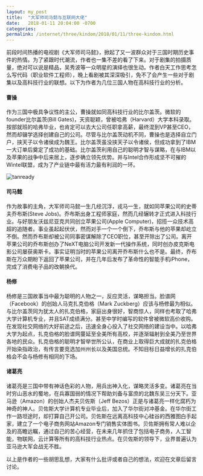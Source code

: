 ```yaml
---
layout: my_post
title:  "大军师司马懿与互联网大佬"
date:   2018-01-11 20:04:00 -0700
categories: 
permalink: /internet/three/kindom/2018/01/11/three-kindom.html
---
```


前段时间热播的电视剧《大军师司马懿》，掀起了又一波群众对于三国时期历史事件的热情。为了紧跟时代潮流，作者也一集不差的看了下来。对于剧集的拍摄质量，绝对可以说是精品，吴秀波等一众明星的演绎也很生动。作者白天工作思考怎么写代码（职业软件工程师），晚上看剧被其深深吸引，免不了会产生一些对于剧集以及高科技行业的联想。以下为作者为几位三国人物在高科技行业的分析。

#### 曹操
作为三国中极具争议性的主公，曹操就如同高科技行业的比尔盖茨。微软的founder比尔盖茨(Bill Gates)，天资聪颖，曾被哈弗（Harvard）大学本科录取。按部就班的哈弗毕业，也肯定可以去大公司任职拿高薪，最终混到VP甚至CEO，然而却辍学选择创建自己的公司。尽管与比尔盖茨动机不同，曹操也是选择自立门户，挟天子以令诸侯成为魏王。比尔盖茨虽没挟天子以令诸侯，但成功拿到了IBM一大订单后奠定了成功的基础。比尔盖茨利用自己的聪明才智与谋略，在与IBM以及苹果的战争中后来居上，逐步确立领先优势。并与Intel合作形成坚不可摧的Wintel联盟，成为了产业链中最有活力最有利润的一环。

![tanready](http://img.tvmao.com/focuspic/drama/32496/cate_focus_pic.jpg)

#### 司马懿
作为故事的主角，大军师司马懿一生几经沉浮，戎马一生，就如同苹果公司的史蒂夫乔布斯(Steve Jobs)。乔布斯出身工程师家庭，然而几经辗转才正式进入科技行业。与好朋友沃兹尼亚克共同创立苹果公司(Apple Computer)，招揽一众技术高超的追随者。事业虽起起伏伏，然而对手一个一个倒下，乔布斯与他的苹果却屹立不倒。然而乔布斯却被公司同事密谋解除了CEO职位，甚至开除出了公司。离开苹果公司的乔布斯创办了NeXT电脑公司开发新一代操作系统，同时创办皮克斯电影公司屡获奥斯卡。事实证明当时的苹果公司离开乔布斯什么也不是。最终，乔布斯在万众期盼下返回了苹果公司，并在几年后发布了革命性的智能手机iPhone，完成了消费电子品的改朝换代。

#### 杨修
杨修是三国故事当中最为聪明的人物之一，反应灵活，谋略担当。脸谱网（Facebook）的创始人马克扎克伯格（Mark Zuckberg）应该与杨修最为相似。与比尔盖茨同为犹太人的扎克伯格，家庭出身很好，智商惊人，同样也考取了哈弗大学计算机专业，并且SAT成绩满分。甚至中学时编写的软件曾被微软高价收购。在发现社交网络的大好前途之后，迅速全身心投入了社交网络的建设当中。以哈弗大学为起点，扎克伯格的脸谱网蔓延至全美所有高校，并逐渐辐射到全美乃至世界各地的民众。扎克伯格的聪明才智举世所公认，在商业上取得巨大成就的扎克伯格开始染指政治，有传言要竞选加州州长以及美国总统。不知目标日益增长的扎克伯格会不会与杨修有相同的下场。

#### 诸葛亮
诸葛亮是三国中带有神话色彩的人物，用兵出神入化，谋略灵活多变。诸葛亮在当时穷山恶水的蜀地，在兵寡国弱的情况下帮助刘备与富庶的北魏东吴三分天下。亚马逊（Amazon）的创始人杰夫贝佐斯（Jeff Bezos）正是与诸葛亮一样化腐朽为神奇的神人。贝佐斯大学计算机专业毕业后，加入了华尔街对冲基金。在华尔街工作一路坦途时，却打算自己开公司。贝佐斯在远离高科技中心硅谷的西雅图白手起家，建立了一个电子商务网站Amazon专门销售实体图书。贝佐斯拥有常人难以企及的高瞻远瞩，通过自己的苦心经营，在未来几年抓住了包括电子商务，人工智能，物联网，云计算等所有的高科技行业热点。在贝佐斯的领导下，业界普遍认为亚马逊大军会战无不胜。

以上是作者的一些胡思乱想，大家有什么批评或者自己的想法，欢迎在文章后留言讨论。